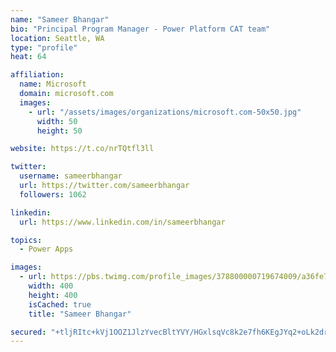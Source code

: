 ```yaml
---
name: "Sameer Bhangar"
bio: "Principal Program Manager - Power Platform CAT team"
location: Seattle, WA
type: "profile"
heat: 64

affiliation:
  name: Microsoft
  domain: microsoft.com
  images:
    - url: "/assets/images/organizations/microsoft.com-50x50.jpg"
      width: 50
      height: 50

website: https://t.co/nrTQtfl3ll

twitter:
  username: sameerbhangar
  url: https://twitter.com/sameerbhangar
  followers: 1062

linkedin:
  url: https://www.linkedin.com/in/sameerbhangar

topics:
  - Power Apps

images:
  - url: https://pbs.twimg.com/profile_images/378800000719674009/a36fe7ddfab1778b76e5793772e43798_400x400.jpeg
    width: 400
    height: 400
    isCached: true
    title: "Sameer Bhangar"

secured: "+tljRItc+kVj1OOZ1JlzYvecBltYVY/HGxlsqVc8k2e7fh6KEgJYq2+oLk2drJ9nsJQQA6kycb4WQXQDUEGyBwhjjDcLsl3kvVPsp35HM7/KvdvuXQa4lvigKBg0Yy5ULOGfAkZndcBTTaMMIA29uvQWGB6pJzTXjEms+5GbPyt6N/rQlJPNQBR0cn6JtivXcUXQFQRzY30rO632Ado9hwIsAKvIgaWhOehpIVNeTCv5kdb8n3UwmiLfNaRpNYok7tQygoEQSr/Q3Br50Ep628XDot/i8UjeVsuAGgpr70mvEJhSbLcLpm53b28TrIws1RNk3vMNZdsgbhWQKnlqMz27Yk9gn8LJhCa9T09fxMLPkqKIJcMCmg7l/gEkVKDHTn5pXPHx3aQnwSmsN8978g==;oL9Eeo4gkOv+0qDZ3CQYjQ=="
---
```


